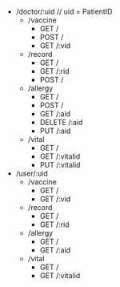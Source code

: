 - /doctor/:uid // uid = PatientID
  - /vaccine
    - GET /
    - POST /
    - GET /:vid
  - /record
    - GET /
    - GET /:rid
    - POST /
  - /allergy
    - GET /
    - POST /
    - GET /:aid
    - DELETE /:aid
    - PUT /:aid
  - /vital
    - GET /
    - GET /:vitalid
    - PUT /:vitalid
- /user/:uid
  - /vaccine
    - GET /
    - GET /:vid
  - /record
    - GET /
    - GET /:rid
  - /allergy
    - GET /
    - GET /:aid
  - /vital
    - GET /
    - GET /:vitalid
